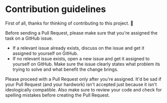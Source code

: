 # Contribution guidelines

First of all, thanks for thinking of contributing to this project. :slightly_smiling_face:

Before sending a Pull Request, please make sure that you're assigned the task on a GitHub issue.

- If a relevant issue already exists, discuss on the issue and get it assigned to yourself on GitHub.
- If no relevant issue exists, open a new issue and get it assigned to yourself on GitHub. Make sure the issue clearly states what problem its trying to solve and what benefit the change brings. 

Please proceed with a Pull Request only after you're assigned. 
It'd be sad if your Pull Request (and your hardwork) isn't accepted just because it isn't ideologically compatible.
Also make sure to review your code and check for spelling mistakes before creating the Pull Request.
